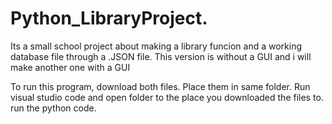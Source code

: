 # Python_LibraryProject.
Its a small school project about making a library funcion and a working database file through a .JSON file. This version is without a GUI and i will make another one with a GUI


To run this program, download both files. Place them in same folder.
Run visual studio code and open folder to the place you downloaded the files to.
run the python code.
